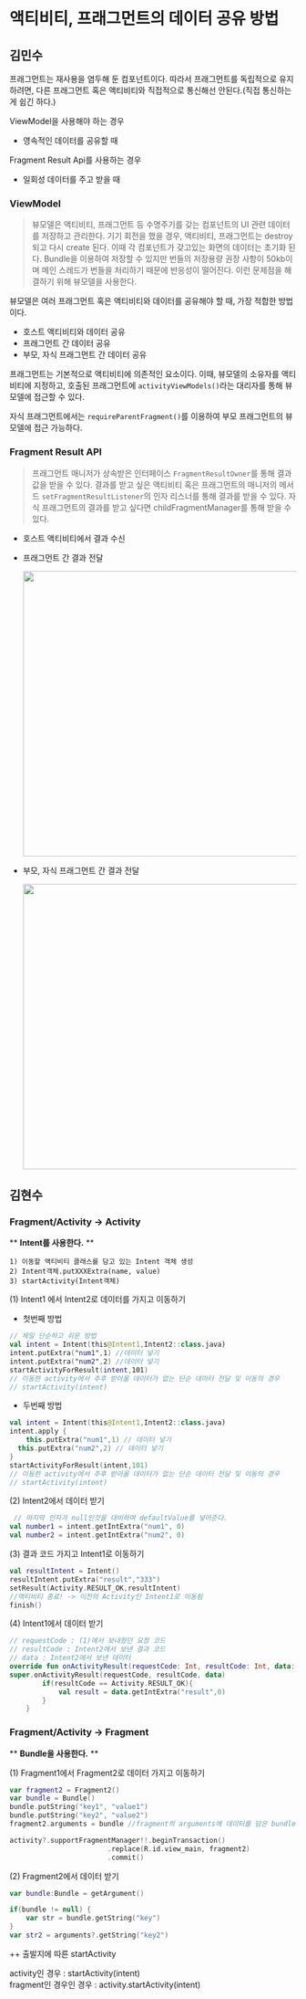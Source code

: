# 액티비티, 프래그먼트의 데이터 공유 방법
## 김민수

프래그먼트는 재사용을 염두해 둔 컴포넌트이다. 따라서 프래그먼트를 독립적으로 유지하려면, 다른 프래그먼트 혹은 액티비티와 직접적으로 통신해선 안된다.(직접 통신하는게 쉽긴 하다.)

ViewModel을 사용해야 하는 경우

- 영속적인 데이터를 공유할 때

Fragment Result Api를 사용하는 경우

- 일회성 데이터를 주고 받을 때

### ViewModel

> 뷰모델은 액티비티, 프래그먼트 등 수명주기를 갖는 컴포넌트의 UI 관련 데이터를 저장하고 관리한다. 기기 회전을 했을 경우, 액티비티, 프래그먼트는 destroy되고 다시 create 된다. 이때 각 컴포넌트가 갖고있는 화면의 데이터는 초기화 된다. Bundle을 이용하여 저장할 수 있지만 번들의 저장용량 권장 사항이 50kb이며 메인 스레드가 번들을 처리하기 때문에 반응성이 떨어진다. 이런 문제점을 해결하기 위해 뷰모델을 사용한다.

뷰모델은 여러 프래그먼트 혹은 액티비티와 데이터를 공유해야 할 때, 가장 적합한 방법이다.

- 호스트 액티비티와 데이터 공유
- 프래그먼트 간 데이터 공유
- 부모, 자식 프래그먼트 간 데이터 공유

프래그먼트는 기본적으로 액티비티에 의존적인 요소이다. 이때, 뷰모델의 소유자를 액티비티에 지정하고, 호출된 프래그먼트에 `activityViewModels()`라는 대리자를 통해 뷰모델에 접근할 수 있다. 

자식 프래그먼트에서는 `requireParentFragment()`를 이용하여 부모 프래그먼트의 뷰모델에 접근 가능하다.

### Fragment Result API

> 프래그먼트 매니저가 상속받은 인터페이스 `FragmentResultOwner`를 통해 결과 값을 받을 수 있다. 결과를 받고 싶은 액티비티 혹은 프래그먼트의 매니저의 메서드 `setFragmentResultListener`의 인자 리스너를 통해 결과를 받을 수 있다. 자식 프래그먼트의 결과를 받고 싶다면 childFragmentManager를 통해 받을 수 있다.

- 호스트 액티비티에서 결과 수신

- 프래그먼트 간 결과 전달

  <img src="https://developer.android.com/images/guide/fragments/fragment-a-to-b.png" style width="500"/>

  

- 부모, 자식 프래그먼트 간 결과 전달

  <img src="https://developer.android.com/images/guide/fragments/pass-parent-child.png" style width="500"/>
  
## 김현수
  
### Fragment/Activity -> Activity

** **Intent를 사용한다.** **

```
1) 이동할 액티비티 클래스를 담고 있는 Intent 객체 생성
2) Intent객체.putXXXExtra(name, value)
3) startActivity(Intent객체)
```

(1) Intent1 에서 Intent2로 데이터를 가지고 이동하기

- 첫번째 방법
```kotlin
// 제일 단순하고 쉬운 방법
val intent = Intent(this@Intent1,Intent2::class.java)
intent.putExtra("num1",1) //데이터 넣기
intent.putExtra("num2",2) //데이터 넣기
startActivityForResult(intent,101)
// 이동한 activity에서 추후 받아올 데이터가 없는 단순 데이터 전달 및 이동의 경우
// startActivity(intent)
```

- 두번째 방법
```kotlin
val intent = Intent(this@Intent1,Intent2::class.java)
intent.apply {
	this.putExtra("num1",1) // 데이터 넣기
  this.putExtra("num2",2) // 데이터 넣기
}
startActivityForResult(intent,101)
// 이동한 activity에서 추후 받아올 데이터가 없는 단순 데이터 전달 및 이동의 경우
// startActivity(intent)
```

(2) Intent2에서 데이터 받기

```kotlin
 // 마지막 인자가 null인것을 대비하여 defaultValue를 넣어준다.
val number1 = intent.getIntExtra("num1", 0)
val number2 = intent.getIntExtra("num2", 0)
```


(3) 결과 코드 가지고 Intent1로 이동하기
```kotlin
val resultIntent = Intent()
resultIntent.putExtra("result","333")
setResult(Activity.RESULT_OK,resultIntent)
//액티비티 종료! -> 이전의 Activity인 Intent1로 이동됨
finish()
```

(4) Intent1에서 데이터 받기
```kotlin
// requestCode : (1)에서 보내줬던 요청 코드
// resultCode : Intent2에서 보낸 결과 코드
// data : Intent2에서 보낸 데이터
override fun onActivityResult(requestCode: Int, resultCode: Int, data: Intent?) {
super.onActivityResult(requestCode, resultCode, data)
        if(resultCode == Activity.RESULT_OK){
        	val result = data.getIntExtra("result",0)
        }
    }
```

### Fragment/Activity -> Fragment

** **Bundle을 사용한다.** **

(1) Fragment1에서 Fragment2로 데이터 가지고 이동하기
```kotlin
var fragment2 = Fragment2()
var bundle = Bundle()
bundle.putString("key1", "value1")
bundle.putString("key2", "value2")
fragment2.arguments = bundle //fragment의 arguments에 데이터를 담은 bundle을 넘겨줌

activity?.supportFragmentManager!!.beginTransaction()
                        .replace(R.id.view_main, fragment2)
                        .commit()
```

(2) Fragment2에서 데이터 받기
```kotlin
var bundle:Bundle = getArgument()

if(bundle != null) {
	var str = bundle.getString("key")
}
var str2 = arguments?.getString("key2")

```

++ 출발지에 따른 startActivity

activity인 경우 :  startActivity(intent) </br>
fragment인 경우인 경우 : activity.startActivity(intent)

